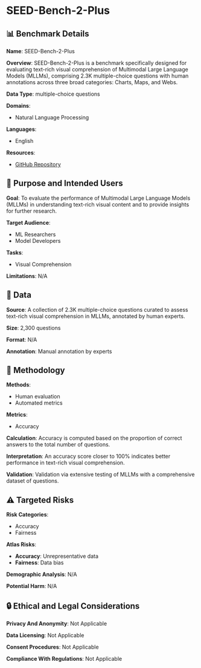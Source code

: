 # SEED-Bench-2-Plus

## 📊 Benchmark Details

**Name**: SEED-Bench-2-Plus

**Overview**: SEED-Bench-2-Plus is a benchmark specifically designed for evaluating text-rich visual comprehension of Multimodal Large Language Models (MLLMs), comprising 2.3K multiple-choice questions with human annotations across three broad categories: Charts, Maps, and Webs.

**Data Type**: multiple-choice questions

**Domains**:
- Natural Language Processing

**Languages**:
- English

**Resources**:
- [GitHub Repository](https://github.com/AILab-CVC/SEED-Bench)

## 🎯 Purpose and Intended Users

**Goal**: To evaluate the performance of Multimodal Large Language Models (MLLMs) in understanding text-rich visual content and to provide insights for further research.

**Target Audience**:
- ML Researchers
- Model Developers

**Tasks**:
- Visual Comprehension

**Limitations**: N/A

## 💾 Data

**Source**: A collection of 2.3K multiple-choice questions curated to assess text-rich visual comprehension in MLLMs, annotated by human experts.

**Size**: 2,300 questions

**Format**: N/A

**Annotation**: Manual annotation by experts

## 🔬 Methodology

**Methods**:
- Human evaluation
- Automated metrics

**Metrics**:
- Accuracy

**Calculation**: Accuracy is computed based on the proportion of correct answers to the total number of questions.

**Interpretation**: An accuracy score closer to 100% indicates better performance in text-rich visual comprehension.

**Validation**: Validation via extensive testing of MLLMs with a comprehensive dataset of questions.

## ⚠️ Targeted Risks

**Risk Categories**:
- Accuracy
- Fairness

**Atlas Risks**:
- **Accuracy**: Unrepresentative data
- **Fairness**: Data bias

**Demographic Analysis**: N/A

**Potential Harm**: N/A

## 🔒 Ethical and Legal Considerations

**Privacy And Anonymity**: Not Applicable

**Data Licensing**: Not Applicable

**Consent Procedures**: Not Applicable

**Compliance With Regulations**: Not Applicable
